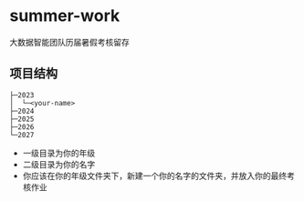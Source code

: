 # summer-work
大数据智能团队历届暑假考核留存
## 项目结构
```
├─2023
│  └─<your-name>
├─2024
├─2025
├─2026
└─2027
```
- 一级目录为你的年级
- 二级目录为你的名字
- 你应该在你的年级文件夹下，新建一个你的名字的文件夹，并放入你的最终考核作业
